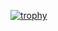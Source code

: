 [![trophy](https://github-profile-trophy.vercel.app/?username=thelinuxlich&theme=dracula)](https://github.com/ryo-ma/github-profile-trophy)
